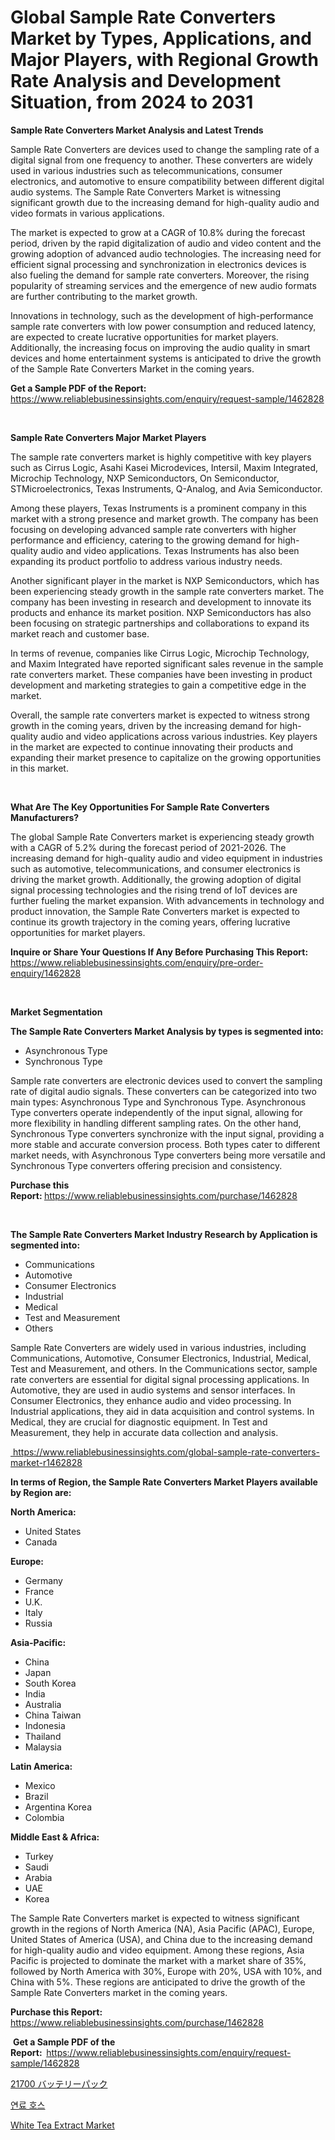 <p><h1>Global Sample Rate Converters Market by Types, Applications, and Major Players, with Regional Growth Rate Analysis and Development Situation, from 2024 to 2031</h1></p><p><strong>Sample Rate Converters Market Analysis and Latest Trends</strong></p>
<p><p>Sample Rate Converters are devices used to change the sampling rate of a digital signal from one frequency to another. These converters are widely used in various industries such as telecommunications, consumer electronics, and automotive to ensure compatibility between different digital audio systems. The Sample Rate Converters Market is witnessing significant growth due to the increasing demand for high-quality audio and video formats in various applications. </p><p>The market is expected to grow at a CAGR of 10.8% during the forecast period, driven by the rapid digitalization of audio and video content and the growing adoption of advanced audio technologies. The increasing need for efficient signal processing and synchronization in electronics devices is also fueling the demand for sample rate converters. Moreover, the rising popularity of streaming services and the emergence of new audio formats are further contributing to the market growth.</p><p>Innovations in technology, such as the development of high-performance sample rate converters with low power consumption and reduced latency, are expected to create lucrative opportunities for market players. Additionally, the increasing focus on improving the audio quality in smart devices and home entertainment systems is anticipated to drive the growth of the Sample Rate Converters Market in the coming years.</p></p>
<p><strong>Get a Sample PDF of the Report:&nbsp;</strong> <a href="https://www.reliablebusinessinsights.com/enquiry/request-sample/1462828">https://www.reliablebusinessinsights.com/enquiry/request-sample/1462828</a></p>
<p>&nbsp;</p>
<p><strong>Sample Rate Converters Major Market Players</strong></p>
<p><p>The sample rate converters market is highly competitive with key players such as Cirrus Logic, Asahi Kasei Microdevices, Intersil, Maxim Integrated, Microchip Technology, NXP Semiconductors, On Semiconductor, STMicroelectronics, Texas Instruments, Q-Analog, and Avia Semiconductor. </p><p>Among these players, Texas Instruments is a prominent company in this market with a strong presence and market growth. The company has been focusing on developing advanced sample rate converters with higher performance and efficiency, catering to the growing demand for high-quality audio and video applications. Texas Instruments has also been expanding its product portfolio to address various industry needs.</p><p>Another significant player in the market is NXP Semiconductors, which has been experiencing steady growth in the sample rate converters market. The company has been investing in research and development to innovate its products and enhance its market position. NXP Semiconductors has also been focusing on strategic partnerships and collaborations to expand its market reach and customer base.</p><p>In terms of revenue, companies like Cirrus Logic, Microchip Technology, and Maxim Integrated have reported significant sales revenue in the sample rate converters market. These companies have been investing in product development and marketing strategies to gain a competitive edge in the market.</p><p>Overall, the sample rate converters market is expected to witness strong growth in the coming years, driven by the increasing demand for high-quality audio and video applications across various industries. Key players in the market are expected to continue innovating their products and expanding their market presence to capitalize on the growing opportunities in this market.</p></p>
<p>&nbsp;</p>
<p><strong>What Are The Key Opportunities For Sample Rate Converters Manufacturers?</strong></p>
<p><p>The global Sample Rate Converters market is experiencing steady growth with a CAGR of 5.2% during the forecast period of 2021-2026. The increasing demand for high-quality audio and video equipment in industries such as automotive, telecommunications, and consumer electronics is driving the market growth. Additionally, the growing adoption of digital signal processing technologies and the rising trend of IoT devices are further fueling the market expansion. With advancements in technology and product innovation, the Sample Rate Converters market is expected to continue its growth trajectory in the coming years, offering lucrative opportunities for market players.</p></p>
<p><strong>Inquire or Share Your Questions If Any Before Purchasing This Report:</strong> <a href="https://www.reliablebusinessinsights.com/enquiry/pre-order-enquiry/1462828">https://www.reliablebusinessinsights.com/enquiry/pre-order-enquiry/1462828</a></p>
<p>&nbsp;</p>
<p><strong>Market Segmentation</strong></p>
<p><strong>The Sample Rate Converters Market Analysis by types is segmented into:</strong></p>
<p><ul><li>Asynchronous Type</li><li>Synchronous Type</li></ul></p>
<p><p>Sample rate converters are electronic devices used to convert the sampling rate of digital audio signals. These converters can be categorized into two main types: Asynchronous Type and Synchronous Type. Asynchronous Type converters operate independently of the input signal, allowing for more flexibility in handling different sampling rates. On the other hand, Synchronous Type converters synchronize with the input signal, providing a more stable and accurate conversion process. Both types cater to different market needs, with Asynchronous Type converters being more versatile and Synchronous Type converters offering precision and consistency.</p></p>
<p><strong>Purchase this Report:&nbsp;</strong><a href="https://www.reliablebusinessinsights.com/purchase/1462828">https://www.reliablebusinessinsights.com/purchase/1462828</a></p>
<p>&nbsp;</p>
<p><strong>The Sample Rate Converters Market Industry Research by Application is segmented into:</strong></p>
<p><ul><li>Communications</li><li>Automotive</li><li>Consumer Electronics</li><li>Industrial</li><li>Medical</li><li>Test and Measurement</li><li>Others</li></ul></p>
<p><p>Sample Rate Converters are widely used in various industries, including Communications, Automotive, Consumer Electronics, Industrial, Medical, Test and Measurement, and others. In the Communications sector, sample rate converters are essential for digital signal processing applications. In Automotive, they are used in audio systems and sensor interfaces. In Consumer Electronics, they enhance audio and video processing. In Industrial applications, they aid in data acquisition and control systems. In Medical, they are crucial for diagnostic equipment. In Test and Measurement, they help in accurate data collection and analysis.</p></p>
<p><a href="https://www.reliablebusinessinsights.com/global-sample-rate-converters-market-r1462828">&nbsp;https://www.reliablebusinessinsights.com/global-sample-rate-converters-market-r1462828</a></p>
<p><strong>In terms of Region, the Sample Rate Converters Market Players available by Region are:</strong></p>
<p>
    <p> <strong> North America: </strong>
        <ul>
            <li>United States</li>
            <li>Canada</li>
        </ul>
        </p> 
    <p> <strong> Europe: </strong>
        <ul>
            <li>Germany</li>
            <li>France</li>
            <li>U.K.</li>
            <li>Italy</li>
            <li>Russia</li>
        </ul>
        </p> 
    <p> <strong> Asia-Pacific: </strong>
        <ul>
            <li>China</li>
            <li>Japan</li>
            <li>South Korea</li>
            <li>India</li>
            <li>Australia</li>
            <li>China Taiwan</li>
            <li>Indonesia</li>
            <li>Thailand</li>
            <li>Malaysia</li>
        </ul>
        </p> 
    <p> <strong> Latin America: </strong>
        <ul>
            <li>Mexico</li>
            <li>Brazil</li>
            <li>Argentina Korea</li>
            <li>Colombia</li>
        </ul>
        </p> 
    <p> <strong> Middle East & Africa: </strong>
        <ul>
            <li>Turkey</li>
            <li>Saudi</li>
            <li>Arabia</li>
            <li>UAE</li>
            <li>Korea</li>
        </ul>
    </p>
    </p>
<p><p>The Sample Rate Converters market is expected to witness significant growth in the regions of North America (NA), Asia Pacific (APAC), Europe, United States of America (USA), and China due to the increasing demand for high-quality audio and video equipment. Among these regions, Asia Pacific is projected to dominate the market with a market share of 35%, followed by North America with 30%, Europe with 20%, USA with 10%, and China with 5%. These regions are anticipated to drive the growth of the Sample Rate Converters market in the coming years.</p></p>
<p><strong>Purchase this Report: </strong><a href="https://www.reliablebusinessinsights.com/purchase/1462828">https://www.reliablebusinessinsights.com/purchase/1462828</a></p>
<p>&nbsp;<strong>Get a Sample PDF of the Report:&nbsp;&nbsp;</strong><a href="https://www.reliablebusinessinsights.com/enquiry/request-sample/1462828">https://www.reliablebusinessinsights.com/enquiry/request-sample/1462828</a></p>
<p><strong></strong></p>
<p><p><a href="https://github.com/nemesis2824/Market-Research-Report-List-3/blob/main/700772831673.md">21700 バッテリーパック</a></p><p><a href="https://github.com/FelipeGrrady654556/Market-Research-Report-List-3/blob/main/663634741294.md">연료 호스</a></p><p><a href="https://github.com/JermaineCrona2023/Market-Research-Report-List-2/blob/main/white-tea-extract-market.md">White Tea Extract Market</a></p></p>